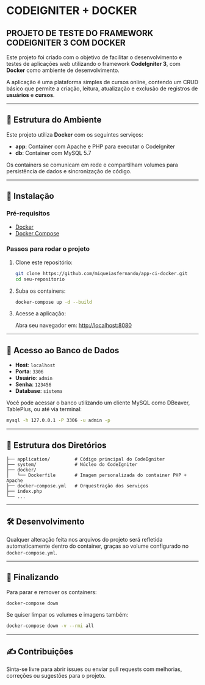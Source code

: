 # CODEIGNITER + DOCKER

## PROJETO DE TESTE DO FRAMEWORK CODEIGNITER 3 COM DOCKER

Este projeto foi criado com o objetivo de facilitar o desenvolvimento e testes de aplicações web utilizando o framework **CodeIgniter 3**, com **Docker** como ambiente de desenvolvimento.

A aplicação é uma plataforma simples de cursos online, contendo um CRUD básico que permite a criação, leitura, atualização e exclusão de registros de **usuários** e **cursos**.

---

## 🐳 Estrutura do Ambiente

Este projeto utiliza **Docker** com os seguintes serviços:

- **app**: Container com Apache e PHP para executar o CodeIgniter
- **db**: Container com MySQL 5.7

Os containers se comunicam em rede e compartilham volumes para persistência de dados e sincronização de código.

---

## 🚀 Instalação

### Pré-requisitos

- [Docker](https://www.docker.com/get-started)
- [Docker Compose](https://docs.docker.com/compose/install/)

### Passos para rodar o projeto

1. Clone este repositório:

   ```bash
   git clone https://github.com/miqueiasfernando/app-ci-docker.git
   cd seu-repositorio
   ```

2. Suba os containers:

   ```bash
   docker-compose up -d --build
   ```

3. Acesse a aplicação:

   Abra seu navegador em: [http://localhost:8080](http://localhost:8080)

---

## 🔐 Acesso ao Banco de Dados

- **Host**: `localhost`
- **Porta**: `3306`
- **Usuário**: `admin`
- **Senha**: `123456`
- **Database**: `sistema`

Você pode acessar o banco utilizando um cliente MySQL como DBeaver, TablePlus, ou até via terminal:

```bash
mysql -h 127.0.0.1 -P 3306 -u admin -p
```

---

## 📁 Estrutura dos Diretórios

```
├── application/         # Código principal do CodeIgniter
├── system/              # Núcleo do CodeIgniter
├── docker/
│   └── Dockerfile       # Imagem personalizada do container PHP + Apache
├── docker-compose.yml   # Orquestração dos serviços
├── index.php
└── ...
```

---

## 🛠️ Desenvolvimento

Qualquer alteração feita nos arquivos do projeto será refletida automaticamente dentro do container, graças ao volume configurado no `docker-compose.yml`.

---

## 🧹 Finalizando

Para parar e remover os containers:

```bash
docker-compose down
```

Se quiser limpar os volumes e imagens também:

```bash
docker-compose down -v --rmi all
```

---

## ✍️ Contribuições

Sinta-se livre para abrir issues ou enviar pull requests com melhorias, correções ou sugestões para o projeto.
